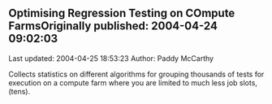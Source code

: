 ## Optimising Regression Testing on COmpute FarmsOriginally published: 2004-04-24 09:02:03 
Last updated: 2004-04-25 18:53:23 
Author: Paddy McCarthy 
 
Collects statistics on different algorithms for grouping thousands of tests for execution on a compute farm where you are limited to much less job slots, (tens).